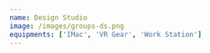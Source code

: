 ```yaml
---
name: Design Studio
image: /images/groups-ds.png
equipments: ['IMac', 'VR Gear', 'Work Station']
---
```

